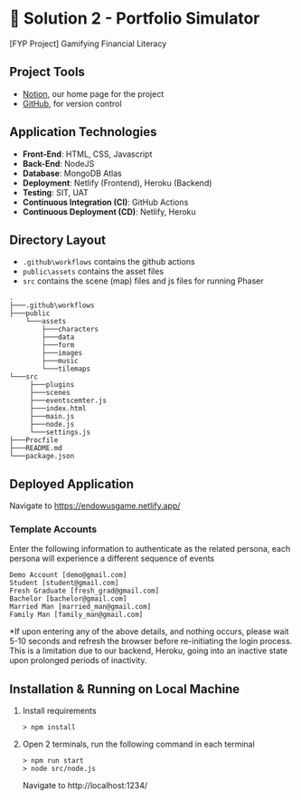 # 🧍 Solution 2 - Portfolio Simulator
[FYP Project] Gamifying Financial Literacy

## Project Tools
- [Notion](https://www.notion.so/ng-pei-ming-jessie/846cc0d09da74884a65581b2b1b7fc0b?v=55f27f5d83094e9484e1b6ef67bdcb02), our home page for the project
- [GitHub](https://github.com/Elginrspx/TeamRocket-Endowus), for version control

## Application Technologies
- **Front-End**: HTML, CSS, Javascript
- **Back-End**: NodeJS
- **Database**: MongoDB Atlas
- **Deployment**: Netlify (Frontend), Heroku (Backend)
- **Testing**: SIT, UAT
- **Continuous Integration (CI)**: GitHub Actions
- **Continuous Deployment (CD)**: Netlify, Heroku

## Directory Layout
- `.github\workflows` contains the github actions 
- `public\assets` contains the asset files
- `src` contains the scene (map) files and js files for running Phaser
```
.
├───.github\workflows
├───public
    └───assets
        ├───characters
        ├───data
        ├───form
        ├───images
        ├───music
        └───tilemaps
└───src
     ├───plugins
     ├───scenes
     ├───eventscemter.js
     ├───index.html
     ├───main.js
     ├───node.js
     └───settings.js
├───Procfile
├───README.md
└───package.json
```
## Deployed Application 
   Navigate to https://endowusgame.netlify.app/
   
### Template Accounts
Enter the following information to authenticate as the related persona, each persona will experience a different sequence of events
```
Demo Account [demo@gmail.com]
Student [student@gmail.com]
Fresh Graduate [fresh_grad@gmail.com]
Bachelor [bachelor@gmail.com]
Married Man [married_man@gmail.com]
Family Man [family_man@gmail.com]
```
*If upon entering any of the above details, and nothing occurs, please wait 5-10 seconds and refresh the browser before re-initiating the login process. This is a limitation due to our backend, Heroku, going into an inactive state upon prolonged periods of inactivity.
   
## Installation & Running on Local Machine
1. Install requirements 
   ```
   > npm install
   ```
2. Open 2 terminals, run the following command in each terminal
   ```
   > npm run start
   > node src/node.js
   ```
   Navigate to http://localhost:1234/
   

   

